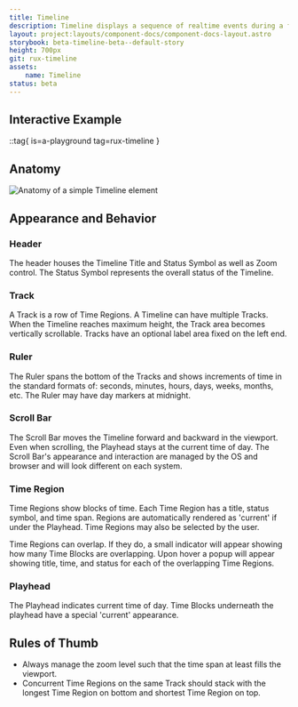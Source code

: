 ```yaml
---
title: Timeline
description: Timeline displays a sequence of realtime events during a fixed time span. The Playhead indicates the current time of day. Time Regions represent events.
layout: project:layouts/component-docs/component-docs-layout.astro
storybook: beta-timeline-beta--default-story
height: 700px
git: rux-timeline
assets:
    name: Timeline
status: beta
---
```


## Interactive Example

::tag{ is=a-playground tag=rux-timeline }

## Anatomy

![Anatomy of a simple Timeline element](/img/components/timeline/timeline-anatomy.webp "Anatomy of a simple Timeline element")

## Appearance and Behavior

### Header

The header houses the Timeline Title and Status Symbol as well as Zoom control. The Status Symbol represents the overall status of the Timeline.

### Track

A Track is a row of Time Regions. A Timeline can have multiple Tracks. When the Timeline reaches maximum height, the Track area becomes vertically scrollable. Tracks have an optional label area fixed on the left end.

### Ruler

The Ruler spans the bottom of the Tracks and shows increments of time in the standard formats of: seconds, minutes, hours, days, weeks, months, etc. The Ruler may have day markers at midnight.

### Scroll Bar

The Scroll Bar moves the Timeline forward and backward in the viewport. Even when scrolling, the Playhead stays at the current time of day. The Scroll Bar's appearance and interaction are managed by the OS and browser and will look different on each system.

### Time Region

Time Regions show blocks of time. Each Time Region has a title, status symbol, and time span. Regions are automatically rendered as 'current' if under the Playhead. Time Regions may also be selected by the user.

Time Regions can overlap. If they do, a small indicator will appear showing how many Time Blocks are overlapping. Upon hover a popup will appear showing title, time, and status for each of the overlapping Time Regions.

### Playhead

The Playhead indicates current time of day. Time Blocks underneath the playhead have a special 'current' appearance.

## Rules of Thumb

- Always manage the zoom level such that the time span at least fills the viewport.
- Concurrent Time Regions on the same Track should stack with the longest Time Region on bottom and shortest Time Region on top.
